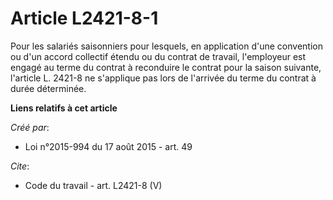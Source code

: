 # Article L2421-8-1

Pour les salariés saisonniers pour lesquels, en application d'une convention ou d'un accord collectif étendu ou du contrat de
travail, l'employeur est engagé au terme du contrat à reconduire le contrat pour la saison suivante, l'article L. 2421-8 ne
s'applique pas lors de l'arrivée du terme du contrat à durée déterminée.

**Liens relatifs à cet article**

_Créé par_:

  - Loi n°2015-994 du 17 août 2015 - art. 49

_Cite_:

  - Code du travail - art. L2421-8 (V)
